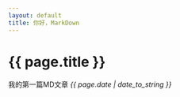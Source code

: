 ```yaml
---
layout: default
title: 你好，MarkDown
---
```

# {{ page.title }}
我的第一篇MD文章
*{{ page.date | date_to_string }}*